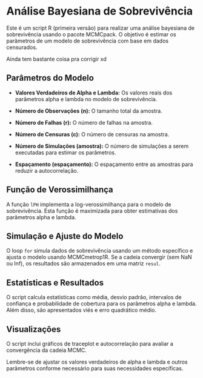 # Análise Bayesiana de Sobrevivência

Este é um script R (primeira versão) para realizar uma análise bayesiana de sobrevivência usando o pacote MCMCpack. O objetivo é estimar os parâmetros de um modelo de sobrevivência com base em dados censurados.

Ainda tem bastante coisa pra corrigir xd

## Parâmetros do Modelo

- **Valores Verdadeiros de Alpha e Lambda:** Os valores reais dos parâmetros alpha e lambda no modelo de sobrevivência.

- **Número de Observações (n):** O tamanho total da amostra.

- **Número de Falhas (r):** O número de falhas na amostra.

- **Número de Censuras (c):** O número de censuras na amostra.

- **Número de Simulações (amostra):** O número de simulações a serem executadas para estimar os parâmetros.

- **Espaçamento (espaçamento):** O espaçamento entre as amostras para reduzir a autocorrelação.

## Função de Verossimilhança

A função `lPH` implementa a log-verossimilhança para o modelo de sobrevivência. Esta função é maximizada para obter estimativas dos parâmetros alpha e lambda.

## Simulação e Ajuste do Modelo

O loop `for` simula dados de sobrevivência usando um método específico e ajusta o modelo usando MCMCmetrop1R. Se a cadeia convergir (sem NaN ou Inf), os resultados são armazenados em uma matriz `resul`.

## Estatísticas e Resultados

O script calcula estatísticas como média, desvio padrão, intervalos de confiança e probabilidade de cobertura para os parâmetros alpha e lambda. Além disso, são apresentados viés e erro quadrático médio.

## Visualizações

O script inclui gráficos de traceplot e autocorrelação para avaliar a convergência da cadeia MCMC.

Lembre-se de ajustar os valores verdadeiros de alpha e lambda e outros parâmetros conforme necessário para suas necessidades específicas.
